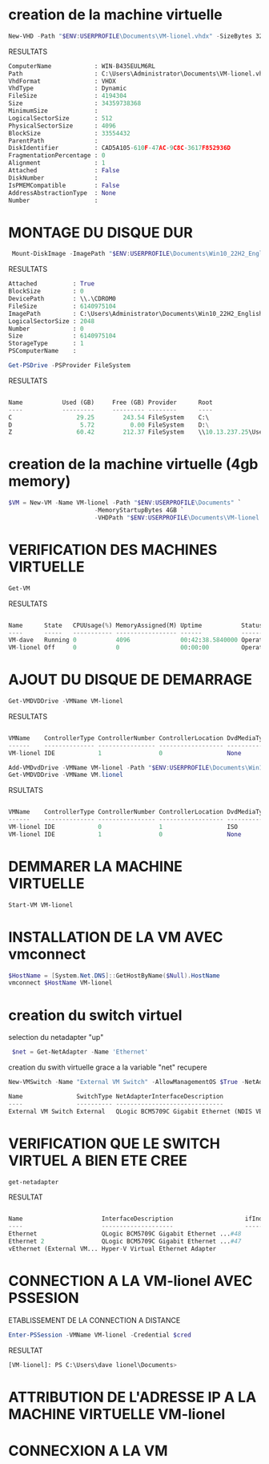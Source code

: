 # creation de la machine virtuelle
```POWERSHELL
New-VHD -Path "$ENV:USERPROFILE\Documents\VM-lionel.vhdx" -SizeBytes 32GB -Dynamic
```
RESULTATS
```PYTHON
ComputerName            : WIN-B435EULM6RL
Path                    : C:\Users\Administrator\Documents\VM-lionel.vhdx
VhdFormat               : VHDX
VhdType                 : Dynamic
FileSize                : 4194304
Size                    : 34359738368
MinimumSize             :
LogicalSectorSize       : 512
PhysicalSectorSize      : 4096
BlockSize               : 33554432
ParentPath              :
DiskIdentifier          : CAD5A105-610F-47AC-9C8C-3617F852936D
FragmentationPercentage : 0
Alignment               : 1
Attached                : False
DiskNumber              :
IsPMEMCompatible        : False
AddressAbstractionType  : None
Number                  :
```
# MONTAGE DU DISQUE DUR
```POWERSHELL
 Mount-DiskImage -ImagePath "$ENV:USERPROFILE\Documents\Win10_22H2_English_x64v1.iso"
```
RESULTATS
```PYTHON
Attached          : True
BlockSize         : 0
DevicePath        : \\.\CDROM0
FileSize          : 6140975104
ImagePath         : C:\Users\Administrator\Documents\Win10_22H2_English_x64v1.iso
LogicalSectorSize : 2048
Number            : 0
Size              : 6140975104
StorageType       : 1
PSComputerName    :
```
```POWERSHELL
Get-PSDrive -PSProvider FileSystem
```
RESULTATS
```PYTHON

Name           Used (GB)     Free (GB) Provider      Root                                               CurrentLocation
----           ---------     --------- --------      ----                                               ---------------
C                  29.25        243.54 FileSystem    C:\                                            Users\Administrator
D                   5.72          0.00 FileSystem    D:\
Z                  60.42        212.37 FileSystem    \\10.13.237.25\Users
```
# creation de la machine virtuelle (4gb memory)
```POWERSHELL
$VM = New-VM -Name VM-lionel -Path "$ENV:USERPROFILE\Documents" `
                        -MemoryStartupBytes 4GB `
                        -VHDPath "$ENV:USERPROFILE\Documents\VM-lionel.vhdx"
```
# VERIFICATION DES MACHINES VIRTUELLE
```POWERSHELL
Get-VM
```
RESULTATS
```PYTHON

Name      State   CPUUsage(%) MemoryAssigned(M) Uptime           Status             Version
----      -----   ----------- ----------------- ------           ------             -------
VM-dave   Running 0           4096              00:42:38.5840000 Operating normally 10.0
VM-lionel Off     0           0                 00:00:00         Operating normally 10.0
```
# AJOUT DU DISQUE DE DEMARRAGE
```POWERSHELL
Get-VMDVDDrive -VMName VM-lionel
```
RESULTATS
```PYTHON

VMName    ControllerType ControllerNumber ControllerLocation DvdMediaType Path
------    -------------- ---------------- ------------------ ------------ ----
VM-lionel IDE            1                0                  None
```
```POWERSHELL
Add-VMDvdDrive -VMName VM-lionel -Path "$ENV:USERPROFILE\Documents\Win10_22H2_English_x64v1.iso"
Get-VMDVDDrive -VMName VM.lionel
```
RSULTATS
```PYTHON

VMName    ControllerType ControllerNumber ControllerLocation DvdMediaType Path
------    -------------- ---------------- ------------------ ------------ ----
VM-lionel IDE            0                1                  ISO          C:\Users\Administrator\Documents\Win10_22H...
VM-lionel IDE            1                0                  None
```
# DEMMARER LA MACHINE VIRTUELLE
```POWERSHELL
Start-VM VM-lionel
```
# INSTALLATION DE LA VM AVEC vmconnect
```POWERSHELL
$HostName = [System.Net.DNS]::GetHostByName($Null).HostName
vmconnect $HostName VM-lionel
```
# creation du switch virtuel
selection du netadapter "up"
```POWERSHELL
 $net = Get-NetAdapter -Name 'Ethernet'
```
creation du swith virtuelle grace a la variable "net" recupere
```POWERSHELL
New-VMSwitch -Name "External VM Switch" -AllowManagementOS $True -NetAdapterName $net.Name
```
```PYTHON
Name               SwitchType NetAdapterInterfaceDescription
----               ---------- ------------------------------
External VM Switch External   QLogic BCM5709C Gigabit Ethernet (NDIS VBD Client)
```
# VERIFICATION QUE LE SWITCH VIRTUEL A BIEN ETE CREE
```POWERSHELL
get-netadapter
```
RESULTAT
```PYTHON

Name                      InterfaceDescription                    ifIndex Status       MacAddress             LinkSpeed
----                      --------------------                    ------- ------       ----------             ---------
Ethernet                  QLogic BCM5709C Gigabit Ethernet ...#48       7 Disconnected 00-23-7D-E9-FD-12          0 bps
Ethernet 2                QLogic BCM5709C Gigabit Ethernet ...#47       6 Up           00-23-7D-E9-FD-10         1 Gbps
vEthernet (External VM... Hyper-V Virtual Ethernet Adapter             11 Up           00-23-7D-E9-FD-12        10 Gbps
```
# CONNECTION A LA VM-lionel AVEC PSSESION
ETABLISSEMENT DE LA CONNECTION A DISTANCE
```POWERSHELL
Enter-PSSession -VMName VM-lionel -Credential $cred
```
RESULTAT
```PYTHON
[VM-lionel]: PS C:\Users\dave lionel\Documents>
```

# ATTRIBUTION DE L'ADRESSE IP A LA MACHINE VIRTUELLE VM-lionel



# CONNECXION A LA VM 
```POWERSHELL
